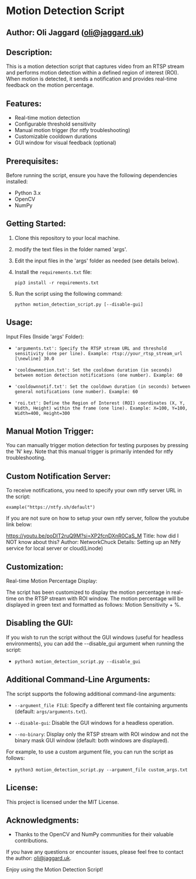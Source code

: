 # Motion Detection Script

## Author: Oli Jaggard (oli@jaggard.uk)

## Description:

This is a motion detection script that captures video from an RTSP stream and performs motion detection within a defined region of interest (ROI). When motion is detected, it sends a notification and provides real-time feedback on the motion percentage.

## Features:

- Real-time motion detection
- Configurable threshold sensitivity
- Manual motion trigger (for ntfy troubleshooting)
- Customizable cooldown durations
- GUI window for visual feedback (optional)

## Prerequisites:

Before running the script, ensure you have the following dependencies installed:

- Python 3.x
- OpenCV
- NumPy

## Getting Started:

1. Clone this repository to your local machine.
2. modify the text files in the folder named 'args'.
3. Edit the input files in the 'args' folder as needed (see details below).
4. Install the `requirements.txt` file:

     `pip3 install -r requirements.txt`

5. Run the script using the following command:

     `python motion_detection_script.py [--disable-gui]`

## Usage:

Input Files (Inside 'args' Folder):

- `'arguments.txt': Specify the RTSP stream URL and threshold sensitivity (one per line).
  Example:
  rtsp://your_rtsp_stream_url
  [\newline] 30.0`

- `'cooldownmotion.txt': Set the cooldown duration (in seconds) between motion detection notifications (one number).
  Example:
  60`

- `'cooldownnotif.txt': Set the cooldown duration (in seconds) between general notifications (one number).
  Example:
  60`

- `'roi.txt': Define the Region of Interest (ROI) coordinates (X, Y, Width, Height) within the frame (one line).
  Example:
  X=100, Y=100, Width=400, Height=300`

## Manual Motion Trigger:

You can manually trigger motion detection for testing purposes by pressing the 'N' key. Note that this manual trigger is primarily intended for ntfy troubleshooting.

## Custom Notification Server:

To receive notifications, you need to specify your own ntfy server URL in the script:

`example("https://ntfy.sh/default")`


If you are not sure on how to setup your own ntfy server, follow the youtube link below:

https://youtu.be/poDIT2ruQ9M?si=XP2fcnDXnR0CaS_M
Title: how did I NOT know about this?
Author: NetworkChuck
Details: Setting up an Ntfy service for local server or cloud(Linode)

## Customization:

Real-time Motion Percentage Display:

The script has been customized to display the motion percentage in real-time on the RTSP stream with ROI window. The motion percentage will be displayed in green text and formatted as follows: Motion Sensitivity + %.

## Disabling the GUI:

If you wish to run the script without the GUI windows (useful for headless environments), you can add the --disable_gui argument when running the script:

- `python3 motion_detection_script.py --disable_gui`

## Additional Command-Line Arguments:

The script supports the following additional command-line arguments:

- `--argument_file FILE`: Specify a different text file containing arguments (default: `args/arguments.txt`).

- `--disable-gui`: Disable the GUI windows for a headless operation.

- `--no-binary`: Display only the RTSP stream with ROI window and not the binary mask GUI window (default: both windows are displayed).

For example, to use a custom argument file, you can run the script as follows:


- `python3 motion_detection_script.py --argument_file custom_args.txt`


## License:

This project is licensed under the MIT License.

## Acknowledgments:

- Thanks to the OpenCV and NumPy communities for their valuable contributions.

If you have any questions or encounter issues, please feel free to contact the author: oli@jaggard.uk.

Enjoy using the Motion Detection Script!
